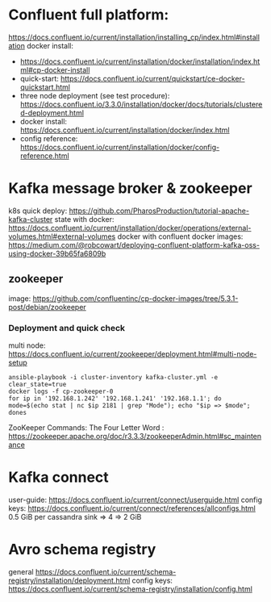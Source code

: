 
# Confluent full platform:
https://docs.confluent.io/current/installation/installing_cp/index.html#installation
docker install: 
 - https://docs.confluent.io/current/installation/docker/installation/index.html#cp-docker-install
 - quick-start: https://docs.confluent.io/current/quickstart/ce-docker-quickstart.html
 - three node deployment (see test procedure): https://docs.confluent.io/3.3.0/installation/docker/docs/tutorials/clustered-deployment.html
 - docker install: https://docs.confluent.io/current/installation/docker/index.html
 - config reference: https://docs.confluent.io/current/installation/docker/config-reference.html
# Kafka message broker & zookeeper
k8s quick deploy: https://github.com/PharosProduction/tutorial-apache-kafka-cluster
state with docker: https://docs.confluent.io/current/installation/docker/operations/external-volumes.html#external-volumes
docker with confluent docker images:  https://medium.com/@robcowart/deploying-confluent-platform-kafka-oss-using-docker-39b65fa6809b

## zookeeper
image: https://github.com/confluentinc/cp-docker-images/tree/5.3.1-post/debian/zookeeper
### Deployment and quick check
multi node: https://docs.confluent.io/current/zookeeper/deployment.html#multi-node-setup
```
ansible-playbook -i cluster-inventory kafka-cluster.yml -e clear_state=true
docker logs -f cp-zookeeper-0
for ip in '192.168.1.242' '192.168.1.241' '192.168.1.1'; do mode=$(echo stat | nc $ip 2181 | grep "Mode"); echo "$ip => $mode"; dones
```
ZooKeeper Commands: The Four Letter Word : https://zookeeper.apache.org/doc/r3.3.3/zookeeperAdmin.html#sc_maintenance


# Kafka connect
user-guide: https://docs.confluent.io/current/connect/userguide.html
config keys: https://docs.confluent.io/current/connect/references/allconfigs.html
    0.5 GiB per cassandra sink => 4 => 2 GiB

# Avro schema registry
general https://docs.confluent.io/current/schema-registry/installation/deployment.html
config keys: https://docs.confluent.io/current/schema-registry/installation/config.html
